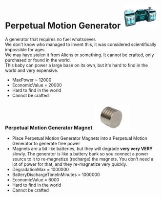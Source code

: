 <!--Read this in github to have all the visuals and formatting: https://github.com/manux32/7dtdSdxMods/tree/master/Manux_PerpetualMotionGenerator-->
# Perpetual Motion Generator ![pmg](Icons/perpetualMotionGenerator.png)
A generator that requires no fuel whatsoever.  
We don't know who managed to invent this, it was considered scientifically impossible for ages.  
We may have stolen it from Aliens or something. It cannot be crafted, only purchased or found in the world.  
This baby can power a large base on its own, but it's hard to find in the world and very expensive.
- MaxPower = 12000
- EconomicValue = 20000
- Hard to find in the world
- Cannot be crafted

### Perpetual Motion Generator Magnet ![pmgm](Icons/perpetualMotionGeneratorMagnet.png)
- Place Perpetual Motion Generator Magnets into a Perpetual Motion Generator to generate free power
- Magnets are a bit like batteries, but they will degrade **very very VERY** slowly. The generator is like a battery bank so you connect a power source to it to re-magnetize (recharge) the magnets. You don't need a lot of power for that, and they re-magnetize very quickly.
- DegradationMax = 1000000
- BatteryDischargeTimeInMinutes = 1000000
- EconomicValue = 6000
- Hard to find in the world
- Cannot be crafted
